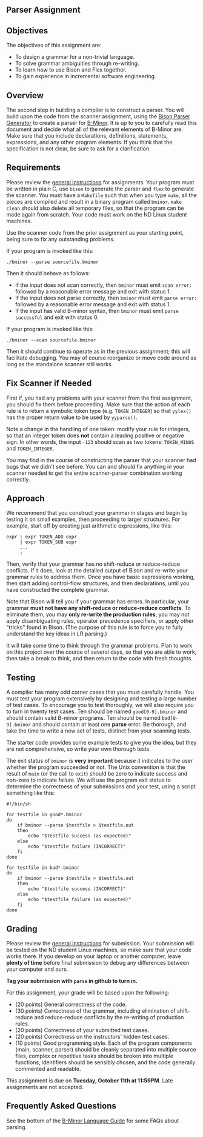 ## Parser Assignment

## Objectives
The objectives of this assignment are:
- To design a grammar for a non-trivial language.
- To solve grammar ambiguities through re-writing.
- To learn how to use Bison and Flex together.
- To gain experience in incremental software engineering.

## Overview

The second step in building a compiler is to construct a parser.
You will build upon the code from the scanner assignment,
using the [Bison Parser Generator](http://www.gnu.org/software/bison/manual)
to create a parser for [B-Minor](bminor.md).
It is up to you to carefully read this document and decide what all of the
relevant elements of B-Minor are.  Make sure that you include declarations,
definitions, statements, expressions, and any other program elements.
If you think that the specification is not clear, be sure to ask for
a clarification.

## Requirements

Please review the [general instructions](general.md) for assignments.
Your program must be written in plain C, use `bison` to generate the parser
and `flex` to generate the scanner. You must have a `Makefile` such that
when you type `make`, all the pieces are compiled and result in
a binary program called `bminor`.  `make clean` should also
delete all temporary files, so that the program can be made again from scratch.
Your code must work on the ND Linux student machines.

Use the scanner code from the prior assignment as your starting point, being sure to fix any outstanding problems.

If your program is invoked like this:
```
./bminor --parse sourcefile.bminor
```

Then it should behave as follows:
-  If the input does not scan correctly, then `bminor` must emit `scan error:` followed by a reasonable error message and exit with status 1.
-  If the input does not parse correctly, then `bminor` must emit `parse error:` followed by a reasonable error message and exit with status 1.
-  If the input has valid B-minor syntax, then `bminor` must emit `parse successful` and exit with status 0.

If your program is invoked like this:
```
./bminor --scan sourcefile.bminor
```

Then it should continue to operate as in the previous assignment; this will facilitate debugging.
You may of course reorganize or move code around as long as the standalone scanner still works.

## Fix Scanner if Needed

First if, you had any problems with your scanner from the first
assignment, you should fix them before proceeding.  Make sure that
the action of each rule is to return a symbolic token type (e.g. `TOKEN_INTEGER`)
so that `yylex()` has the proper return value to be used by `yyparse()`.

Note a change in the handling of one token: modify your rule for integers,
so that an integer token does **not** contain a leading positive or negative sign.
In other words, the input `-123` should scan as two tokens: `TOKEN_MINUS` and `TOKEN_INTEGER`.

You may find in the course of constructing the parser that your scanner
had bugs that we didn't see before.  You can and should fix anything in your scanner
needed to get the entire scanner-parser combination working correctly.

## Approach

We recommend that you construct your grammar in stages and begin
by testing it on small examples, then proceeding to larger structures.
For example, start off by creating just arithmetic expressions, like this:

```
expr : expr TOKEN_ADD expr
     | expr TOKEN_SUB expr
     ...
     ;
```

Then, verify that your grammar has no shift-reduce or reduce-reduce
conflicts. If it does, look at the detailed output of Bison and re-write
your grammar rules to address them.  Once you have basic expressions working,
then start adding control-flow structures, and then declarations, until you
have constructed the complete grammar.

Note that Bison will tell you if your grammar has errors.
In particular, your grammar **must not have any shift-reduce or reduce-reduce conflicts**.  To eliminate them, you may **only re-write the production rules**, you may not apply disambiguating rules, operator precedence specifiers, or apply other "tricks" found in Bison.  (The purpose of this rule is to force you to fully understand the key ideas in LR parsing.)

It will take some time to think through the grammar problems.
Plan to work on this project over the course of several days,
so that you are able to work, then take a break to think, and
then return to the code with fresh thoughts.

## Testing

A compiler has many odd corner cases that you must carefully handle.
You must test your program extensively by designing and testing a large
number of test cases.  To encourage you to test thoroughly, we will
also require you to turn in twenty test cases.  Ten should be
named `good[0-9].bminor` and should contain valid B-minor programs.
Ten should be named `bad[0-9].bminor` and should contain
at least one **parse** error.  Be thorough, and take the time to
write a new set of tests, distinct from your scanning tests.

The starter code provides some example tests to give you the idea,
but they are not comprehensive, so write your own thorough tests.

The exit status of `bminor` is **very important** because it indicates to the user whether the program succeeded or not.  The Unix convention is that the result of `main` (or the call to `exit`) should be zero to indicate success and non-zero to indicate failure.  We will use the program exit status to determine the correctness of your submissions and your test, using a script something like this:

```
#!/bin/sh

for testfile in good*.bminor
do
	if bminor --parse $testfile > $testfile.out
	then
		echo "$testfile success (as expected)"
	else
		echo "$testfile failure (INCORRECT)"
	fi
done

for testfile in bad*.bminor
do
	if bminor --parse $testfile > $testfile.out
	then
		echo "$testfile success (INCORRECT)"
	else
		echo "$testfile failure (as expected)"
	fi
done
```

## Grading

Please review the [general instructions](general.md) for submission.
Your submission will be tested on the ND student Linux machines,
so make sure that your code works there.  If you develop on your
laptop or another computer, leave **plenty of time** before final submission
to debug any differences between your computer and ours.

**Tag your submission with `parse` in github to turn in.**

For this assignment, your grade will be based upon the following:
-  (20 points) General correctness of the code.
-  (30 points) Correctness of the grammar, including elimination of shift-reduce and reduce-reduce conflicts by the re-writing of production rules.
-  (20 points) Correctness of your submitted test cases.
-  (20 points) Correctness on the instructors' hidden test cases.
-  (10 points) Good programming style.  Each of the program components (main, scanner, parser) should be cleanly separated into multiple source files, complex or repetitive tasks should be broken into multiple functions, identifiers should be sensibly chosen, and the code generally commented and readable.

This assignment is due on **Tuesday, October 11th at 11:59PM**.  Late assignments are not accepted.

## Frequently Asked Questions

See the bottom of the [B-Minor Language Guide](bminor.md) for some FAQs about parsing.
